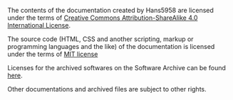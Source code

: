 The contents of the documentation created by Hans5958 are licensed under the terms of [Creative Commons Attribution-ShareAlike 4.0 International License](Licenses/Black%20MIDI%20Meta/LICENSE-CC.md).

The source code (HTML, CSS and another scripting, markup or programming languages and the like) of the documentation is licensed under the terms of [MIT license](Licenses/Black%20MIDI%20Meta/LICENSE-MIT.md)

Licenses for the archived softwares on the Software Archive can be found [here](LICENSE-software-archive.md).

Other documentations and archived files are subject to other rights.
